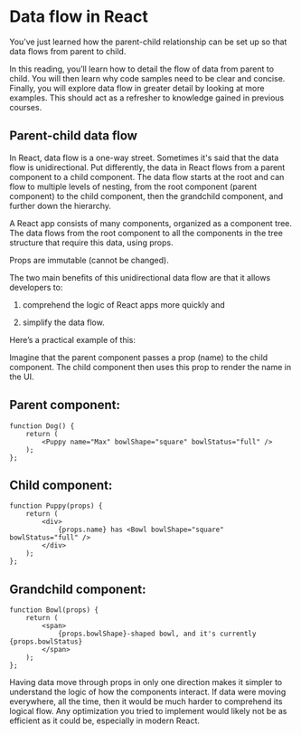 # Data flow in React

You’ve just learned how the parent-child relationship can be set up so that data flows from parent to child.

In this reading, you’ll learn how to detail the flow of data from parent to child. You will then learn why code samples need to be clear and concise. Finally, you will explore data flow in greater detail by looking at more examples. This should act as a refresher to knowledge gained in previous courses.

## Parent-child data flow

In React, data flow is a one-way street. Sometimes it's said that the data flow is unidirectional. Put differently, the data in React flows from a parent component to a child component. The data flow starts at the root and can flow to multiple levels of nesting, from the root component (parent component) to the child component, then the grandchild component, and further down the hierarchy.

A React app consists of many components, organized as a component tree. The data flows from the root component to all the components in the tree structure that require this data, using props.

Props are immutable (cannot be changed).

The two main benefits of this unidirectional data flow are that it allows developers to:

1. comprehend the logic of React apps more quickly and

2. simplify the data flow.

Here’s a practical example of this:

Imagine that the parent component passes a prop (name) to the child component. The child component then uses this prop to render the name in the UI.

## Parent component:

```
function Dog() {
    return (
        <Puppy name="Max" bowlShape="square" bowlStatus="full" />
    );
};
```

## Child component:

```
function Puppy(props) {
    return (
        <div>
            {props.name} has <Bowl bowlShape="square" bowlStatus="full" />
        </div>
    );
};
```

## Grandchild component:

```
function Bowl(props) {
    return (
        <span>
            {props.bowlShape}-shaped bowl, and it's currently {props.bowlStatus}
        </span>
    );
};
```

Having data move through props in only one direction makes it simpler to understand the logic of how the components interact. If data were moving everywhere, all the time, then it would be much harder to comprehend its logical flow. Any optimization you tried to implement would likely not be as efficient as it could be, especially in modern React.
